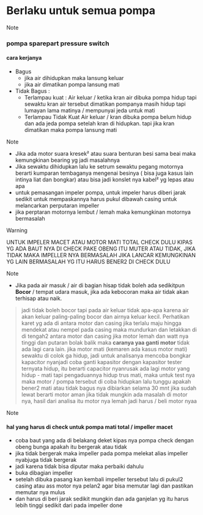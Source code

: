 # Berlaku untuk semua pompa

> [!NOTE]
> ### pompa sparepart pressure switch 
> #### cara kerjanya 
>    - Bagus 
>       - jika air dihidupkan maka lansung keluar
>       - jika air dimatikan pompa lansung mati
>   - Tidak Bagus :
>       - Terlampau kuat :
>          Air keluar / ketika kran air dibuka pompa hidup tapi sewaktu kran air tersebut dimatikan pompanya masih hidup tapi lumayan lama matinya / mempunyai jeda untuk mati
>       - Terlampau Tidak Kuat 
>         Air keluar / kran dibuka pompa belum hidup dan ada jeda pompa setelah kran di hidupkan. tapi jika kran dimatikan maka pompa lansung mati

> [!NOTE]
> - Jika ada motor suara kresek² atau suara benturan besi sama beai maka kemungkinan bearing yg jadi masalahnya
> - Jika sewaktu dihidupkan lalu ke setrum sewaktu pegang motornya berarti kumparan tembaganya mengenai besinya ( bisa juga kasus lain intinya liat dan bongkar) atau bisa jadi konslet nya kabel² yg lepas atau apa
> - untuk pemasangan impeler pompa, untuk impeler harus diberi jarak sedikit untuk mempaskannya harus pukul dibawah casing untuk melancarkan perputaran impeller
> - jika perptaran motornya lembut / lemah maka kemungkinan motornya bermasalah 

> [!WARNING]
> UNTUK IMPELER MACET ATAU MOTOR MATI TOTAL CHECK DULU KIPAS YG ADA BAUT NYA DI CHECK PAKE OBENG ITU MUTER ATAU TIDAK, JIKA TIDAK MAKA IMPELLER NYA BERMASALAH JIKA LANCAR KEMUNGKINAN YG LAIN BERMASALAH YG ITU HARUS BENER2 DI CHECK DULU

> [!NOTE]
> - Jika pada air masuk / air di bagian hisap tidak boleh ada sedikitpun **Bocor** / tempat udara masuk, jika ada kebocoran maka air tidak akan terhisap atau naik.
> > jadi tidak boleh bocor
> tapi pada air keluar tidak apa-apa karena air akan keluar paling-paling bocor dan airnya keluar kecil.
> Perhatikan karet yg ada di antara motor dan casing jika terlalu maju hingga mendekat atau nempel pada casing maka mundurkan dan letakkan di di tengah2 antara motor dan casing
> jika motor lemah dan watt nya tinggi dan putaran bolak balik maka **caranya yaa ganti motor** tidak ada lagi cara lain.
> jika motor mati (kemaren ada kasus motor mati) sewaktu di colok ga hidup, jadi untuk analisanya mencoba bongkar kapacitor nyanjadi coba ganti kapasitor dengan kapasitor tester ternyata hidup, itu berarti capacitor nyanrusak
> ada lagi motor yang hidup - mati tapi pengaduannya hidup trus mati, maka untuk test nya maka motor / pompa tersebut di coba hidupkan lalu tunggu apakah bener2 mati atau tidak bagus nya dibiarkan selama 30 mnt jika sudah lewat berarti motor aman jika tidak mungkin ada masalah di motor nya, hasil dari analisa itu motor nya lemah jadi harus / beli motor nyaa 

> [!NOTE]
> #### hal yang harus di check untuk pompa mati total / impeller macet 
> - coba baut yang ada di belakang deket kipas nya pompa check dengan obeng bunga apakah itu bergerak atau tidak 
> - jika tidak bergerak maka impeller pada pompa melekat alias impeller nyabjuga tidak bergerak
> - jadi karena tidak bisa diputar maka perbaiki dahulu
> - buka dibagian impeller
> - setelah dibuka pasang kan kembali impeller tersebut lalu di pukul2 casing atau ass motor nya pelan2 agar bisa memutar lagi dan pastikan memutar nya mulus
> - dan harus di beri jarak sedikit mungkin dan ada ganjelan yg itu harus lebih tinggi sedikit dari pada impeller
> done

